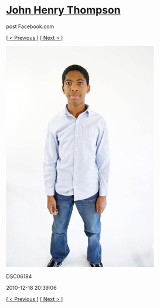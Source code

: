 # [John Henry Thompson](../README.md)
post Facebook.com

[[ < Previous ]](2010-12-18-21.md) [[ Next > ]](2010-12-18-23.md)

[![](../media/2010-12-18/Fam-2010-DSC06184.jpg)](../README.md)

DSC06184

2010-12-18 20:39:06

[[ < Previous ]](2010-12-18-21.md) [[ Next > ]](2010-12-18-23.md)